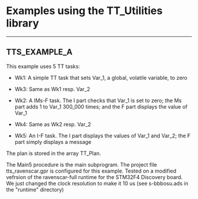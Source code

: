 # Examples using the TT_Utilities library

-------------
TTS_EXAMPLE_A
-------------
This example uses 5 TT tasks:

 - Wk1: A simple TT task that sets Var_1, a global, volatile variable, to zero
  
 - Wk3: Same as Wk1 resp. Var_2
  
 - Wk2: A IMs-F task. The I part checks that Var_1 is set to zero; the Ms part adds 1 to Var_1 300_000 times; and the F part displays the value of Var_1
  
 - Wk4: Same as Wk2 resp. Var_2
  
 - Wk5: An I-F task. The I part displays the values of Var_1 and Var_2; the F part simply displays a message
  
  
The plan is stored in the array TT_Plan.

The Main5 procedure is the main subprogram.
The project file tts_ravenscar.gpr is configured for this example.
Tested on a modified vefrsion of the ravenscar-full runtime for the STM32F4 Discovery board. 
We just changed the clock resolution to make it 10 us (see s-bbbosu.ads in the "runtime" directory)
